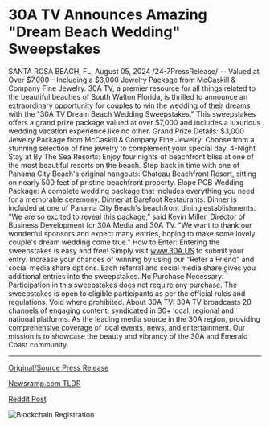 # 30A TV Announces Amazing "Dream Beach Wedding" Sweepstakes

SANTA ROSA BEACH, FL, August 05, 2024 /24-7PressRelease/ -- Valued at Over $7,000 – Including a $3,000 Jewelry Package from McCaskill & Company Fine Jewelry.  30A TV, a premier resource for all things related to the beautiful beaches of South Walton Florida, is thrilled to announce an extraordinary opportunity for couples to win the wedding of their dreams with the "30A TV Dream Beach Wedding Sweepstakes." This sweepstakes offers a grand prize package valued at over $7,000 and includes a luxurious wedding vacation experience like no other.  Grand Prize Details:  $3,000 Jewelry Package from McCaskill & Company Fine Jewelry: Choose from a stunning selection of fine jewelry to complement your special day. 4-Night Stay at By The Sea Resorts: Enjoy four nights of beachfront bliss at one of the most beautiful resorts on the beach. Step back in time with one of Panama City Beach's original hangouts: Chateau Beachfront Resort, sitting on nearly 500 feet of pristine beachfront property.  Elope PCB Wedding Package: A complete wedding package that includes everything you need for a memorable ceremony. Dinner at Barefoot Restaurants: Dinner is included at one of Panama City Beach's beachfront dining establishments.  "We are so excited to reveal this package," said Kevin Miller, Director of Business Development for 30A Media and 30A TV. "We want to thank our wonderful sponsors and expect many entries, hoping to make some lovely couple's dream wedding come true."  How to Enter: Entering the sweepstakes is easy and free! Simply visit www.30A.US to submit your entry. Increase your chances of winning by using our "Refer a Friend" and social media share options. Each referral and social media share gives you additional entries into the sweepstakes.  No Purchase Necessary: Participation in this sweepstakes does not require any purchase. The sweepstakes is open to eligible participants as per the official rules and regulations. Void where prohibited.  About 30A TV: 30A TV broadcasts 20 channels of engaging content, syndicated in 30+ local, regional and national platforms. As the leading media source in the 30A region, providing comprehensive coverage of local events, news, and entertainment. Our mission is to showcase the beauty and vibrancy of the 30A and Emerald Coast community. 

---

[Original/Source Press Release](https://www.24-7pressrelease.com/press-release/513106/30a-tv-announces-amazing-dream-beach-wedding-sweepstakes)
                    

[Newsramp.com TLDR](None) 



[Reddit Post](https://www.reddit.com/r/TravelAndLeisureNews/comments/1ekhkn8/win_a_dream_beach_wedding_package_valued_at_over/) 



![Blockchain Registration](https://cdn.newsramp.app/24-7PressRelease/qrcode/248/5/quit6YUV.webp)